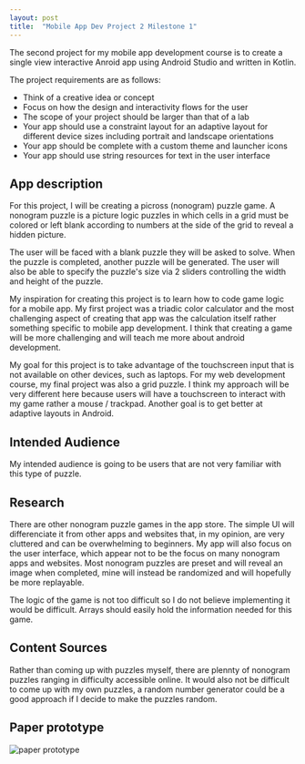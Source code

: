 ```yaml
---
layout: post
title:  "Mobile App Dev Project 2 Milestone 1"
---
```


The second project for my mobile app development course is to create a single view interactive Anroid app using Android Studio and written in Kotlin. 

The project requirements are as follows:
- Think of a creative idea or concept
- Focus on how the design and interactivity flows for the user
- The scope of your project should be larger than that of a lab
- Your app should use a constraint layout for an adaptive layout for different device sizes including portrait and landscape orientations
- Your app should be complete with a custom theme and launcher icons
- Your app should use string resources for text in the user interface

## App description
For this project, I will be creating a picross (nonogram) puzzle game. A nonogram puzzle is a picture logic puzzles in which cells in a grid must be colored or left blank according to numbers at the side of the grid to reveal a hidden picture.

The user will be faced with a blank puzzle they will be asked to solve. When the puzzle is completed, another puzzle will be generated. The user will also be able to specify the puzzle's size via 2 sliders controlling the width and height of the puzzle.

My inspiration for creating this project is to learn how to code game logic for a mobile app. My first project was a triadic color calculator and the most challenging aspect of creating that app was the calculation itself rather something specific to mobile app development. I think that creating a game will be more challenging and will teach me more about android development. 

My goal for this project is to take advantage of the touchscreen input that is not available on other devices, such as laptops. For my web development course, my final project was also a grid puzzle. I think my approach will be very different here because users will have a touchscreen to interact with my game rather a mouse / trackpad. Another goal is to get better at adaptive layouts in Android.

## Intended Audience
My intended audience is going to be users that are not very familiar with this type of puzzle. 

## Research
There are other nonogram puzzle games in the app store. The simple UI will differenciate it from other apps and websites that, in my opinion, are very cluttered and can be overwhelming to beginners. My app will also focus on the user interface, which appear not to be the focus on many nonogram apps and websites. Most nonogram puzzles are preset and will reveal an image when completed, mine will instead be randomized and will hopefully be more replayable.

The logic of the game is not too difficult so I do not believe implementing it would be difficult. Arrays should easily hold the information needed for this game.

## Content Sources
Rather than coming up with puzzles myself, there are plennty of nonogram puzzles ranging in difficulty accessible online. It would also not be difficult to come up with my own puzzles, a random number generator could be a good approach if I decide to make the puzzles random. 

## Paper prototype
![paper prototype](../img/../_site/img/project2paperprototype.png)